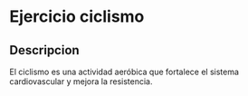 # Ejercicio ciclismo

## Descripcion

El ciclismo es una actividad aeróbica que fortalece el sistema cardiovascular y mejora la resistencia.


